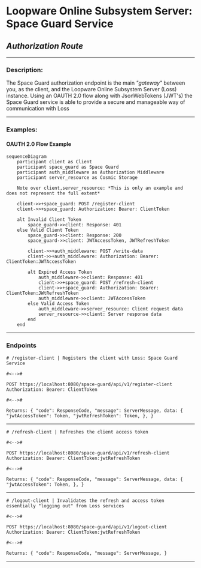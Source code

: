 # **Loopware Online Subsystem Server: Space Guard Service**
## ***Authorization Route***

---

### Description:
The Space Guard authorization endpoint is the main *"gateway"* between you, as the client, and the Loopware Online Subsystem Server (Loss) instance. Using an OAUTH 2.0 flow along with JsonWebTokens (JWT's) the Space Guard service is able to provide a secure and manageable way of communication with Loss

---

### Examples:

#### OAUTH 2.0 Flow Example

```mermaid
sequenceDiagram
	participant client as Client
	participant space_guard as Space Guard
	participant auth_middleware as Authorization Middleware
	participant server_resource as Cosmic Storage

	Note over client,server_resource: *This is only an example and does not represent the full extent*

	client->>+space_guard: POST /register-client
	client->>+space_guard: Authorization: Bearer: ClientToken
	
	alt Invalid Client Token
		space_guard->>client: Response: 401
	else Valid Client Token
		space_guard->>client: Response: 200
		space_guard->>client: JWTAccessToken, JWTRefreshToken

		client->>+auth_middleware: POST /write-data
		client->>+auth_middleware: Authorization: Bearer: ClientToken:JWTAccessToken

		alt Expired Access Token
			auth_middleware->>client: Response: 401
			client->>+space_guard: POST /refresh-client
			client->>+space_guard: Authorization: Bearer: ClientToken:JWtRefreshToken
			auth_middleware->>client: JWTAccessToken
		else Valid Access Token
			auth_middleware->>server_resource: Client request data
			server_resource->>client: Server response data
		end
	end
```

---

### Endpoints


```http
# /register-client | Registers the client with Loss: Space Guard Service

#<-->#

POST https://localhost:8080/space-guard/api/v1/register-client
Authorization: Bearer: ClientToken

#<-->#

Returns: { "code": ResponseCode, "message": ServerMessage, data: { "jwtAccessToken": Token, "jwtRefreshToken": Token, }, }
```

---

```http
# /refresh-client | Refreshes the client access token

#<-->#

POST https://localhost:8080/space-guard/api/v1/refresh-client
Authorization: Bearer: ClientToken:jwtRefreshToken

#<-->#

Returns: { "code": ResponseCode, "message": ServerMessage, data: { "jwtAccessToken": Token, }, }
```

---

```http
# /logout-client | Invalidates the refresh and access token essentially "logging out" from Loss services

#<-->#

POST https://localhost:8080/space-guard/api/v1/logout-client
Authorization: Bearer: ClientToken:jwtRefreshToken

#<-->#

Returns: { "code": ResponseCode, "message": ServerMessage, }
```

---